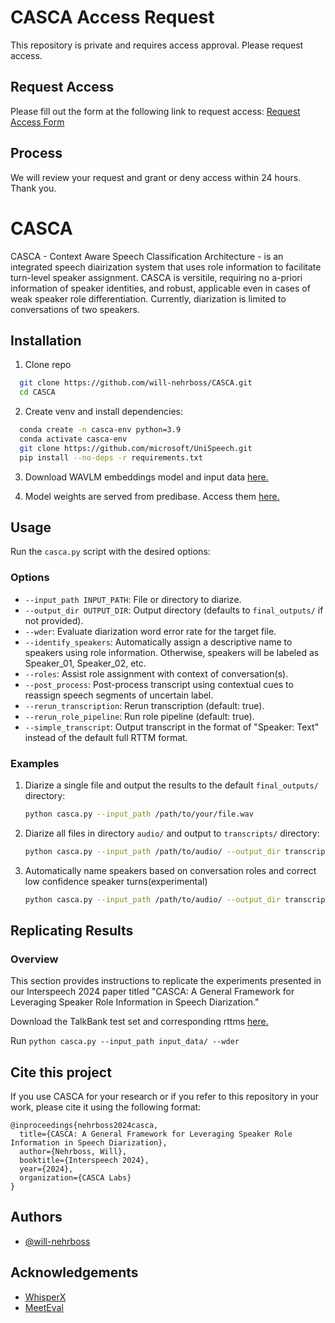 # CASCA Access Request

This repository is private and requires access approval. Please request access. 

## Request Access
Please fill out the form at the following link to request access:
[Request Access Form]([https://your_form_link_here](https://forms.gle/o24kTRv8TmWArpos6))

## Process
We will review your request and grant or deny access within 24 hours. Thank you.



# CASCA

CASCA - Context Aware Speech Classification Architecture - is an integrated speech diairization system that uses role information to facilitate turn-level speaker assignment. CASCA is versitile, requiring no a-priori information of speaker identities, and robust, applicable even in cases of weak speaker role differentiation. Currently, diarization is limited to conversations of two speakers.


## Installation

1. Clone repo
```bash
  git clone https://github.com/will-nehrboss/CASCA.git
  cd CASCA
```
2. Create venv and install dependencies:
```bash
  conda create -n casca-env python=3.9
  conda activate casca-env
  git clone https://github.com/microsoft/UniSpeech.git
  pip install --no-deps -r requirements.txt
```
3. Download WAVLM embeddings model and input data [here.](https://drive.google.com/drive/folders/15j3NRQEaBuj3J7CnC2qh11cMWos-hZMF?usp=sharing)

4. Model weights are served from predibase. Access them [here.](https://app.predibase.com/auth/signup?token=eyJhbGciOiJSUzI1NiIsInR5cCI6IkpXVCJ9.eyJpbnZpdGVySUQiOjI5NTMsImludml0ZWUiOiJnbG9iYWwiLCJyb2xlSUQiOjMzNzIsInRlbmFudFVVSUQiOiI1YTNkMTdkYi1hZGRjLTRkZTAtOTM3OC1hZTI2Yjk0MzFhOWYiLCJJc1N5c3RlbVNpZ251cCI6ZmFsc2UsImV4cCI6MTcxNTYzNjM4NCwiaWF0IjoxNzEzMDQ0Mzg0LCJpc3MiOiJwcmVkaWJhc2UiLCJuYmYiOjE3MTMwNDQzODQsInN1YiI6IjVhM2QxN2RiLWFkZGMtNGRlMC05Mzc4LWFlMjZiOTQzMWE5ZiJ9.QA7NjS3r8Z2Pc_8TXm5DGMeifTtQ9ZP-Q11sh7IWrtxwof31FbNWPT8JZL55j926wNx2IZjESOBlKp6QGc4QXb3jFS7C61GJhz2D77-1jvQrhLZeoFI6cU2Pmu6qe6quXD8zcJBjuv9Rve3yh4uTo1RhrkAGF-h_YrcioioksarfI_6nnSeu5vaBAUSomhPTo5CtI01WKe0iHehiKOFZjTcQWnZwZpOdf_LN9zDiQKBs-VaqmywSDYOBtGNgVTOVFHr1qPKxl3YWyr0oSNLWLP9BpywCDc6WPnmfImYZBRZTqEKQ9MrDVwmC_R2_6DuCAY8fVSS1c4SOS763S7qk2Q)


## Usage

 Run the `casca.py` script with the desired options:

### Options

- `--input_path INPUT_PATH`: File or directory to diarize.
- `--output_dir OUTPUT_DIR`: Output directory (defaults to `final_outputs/` if not provided).
- `--wder`: Evaluate diarization word error rate for the target file.
- `--identify_speakers`: Automatically assign a descriptive name to speakers using role information. Otherwise, speakers will be labeled as Speaker_01, Speaker_02, etc.
- `--roles`: Assist role assignment with context of conversation(s).
- `--post_process`: Post-process transcript using contextual cues to reassign speech segments of uncertain label.
- `--rerun_transcription`: Rerun transcription (default: true).
- `--rerun_role_pipeline`: Run role pipeline (default: true).
- `--simple_transcript`: Output transcript in the format of "Speaker: Text" instead of the default full RTTM format.

### Examples

1. Diarize a single file and output the results to the default `final_outputs/` directory:

    ```bash
    python casca.py --input_path /path/to/your/file.wav
    ```
2.  Diarize all files in directory `audio/` and output to  `transcripts/` directory:

    ```bash
    python casca.py --input_path /path/to/audio/ --output_dir transcripts/
    ```
3. Automatically name speakers based on conversation roles and correct low confidence speaker turns(experimental)
    ```bash
    python casca.py --input_path /path/to/audio/ --output_dir transcripts/ --identify_speakers --post_process
    ```

## Replicating Results

### Overview
This section provides instructions to replicate the experiments presented in our Interspeech 2024 paper titled "CASCA: A General Framework for Leveraging Speaker Role Information in Speech Diarization."

Download the TalkBank test set and corresponding rttms [here.](https://drive.google.com/drive/folders/15j3NRQEaBuj3J7CnC2qh11cMWos-hZMF?usp=sharing)


Run
    ```
    python casca.py --input_path input_data/ --wder
    ```
    

## Cite this project
If you use CASCA for your research or if you refer to this repository in your work, please cite it using the following format:

```plaintext
@inproceedings{nehrboss2024casca,
  title={CASCA: A General Framework for Leveraging Speaker Role Information in Speech Diarization},
  author={Nehrboss, Will},
  booktitle={Interspeech 2024},
  year={2024},
  organization={CASCA Labs}
}
```

## Authors

- [@will-nehrboss](https://www.github.com/will-nehrboss)



## Acknowledgements

 - [WhisperX](https://github.com/m-bain/whisperX)
 - [MeetEval](https://github.com/fgnt/meeteval)




